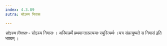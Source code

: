 ```yaml
---
index: 4.3.89
sutra: सोऽस्य निवासः

---
```

_सोऽस्य निवासः_ - सोऽस्य निवासः । अस्मिन्नर्थे प्रथमान्तात्प्रत्ययाः स्युरित्यर्थः ।यत्र संप्रत्युष्यते स निवास॑ इति भाष्यम् ।
